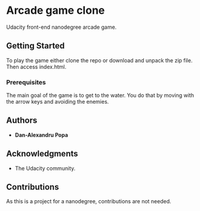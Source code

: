 # Arcade game clone

Udacity front-end nanodegree arcade game.

## Getting Started

To play the game either clone the repo or download and unpack the zip file. Then access index.html.

### Prerequisites

The main goal of the game is to get to the water. You do that by moving with the arrow keys
and avoiding the enemies.

## Authors

* **Dan-Alexandru Popa**

## Acknowledgments

* The Udacity community.

## Contributions

As this is a project for a nanodegree, contributions are not needed.
